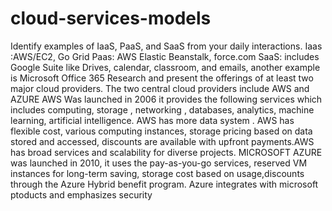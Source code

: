 # cloud-services-models    
Identify examples of IaaS, PaaS, and SaaS from your daily interactions. Iaas :AWS/EC2, Go Grid
Paas: AWS Elastic Beanstalk, force.com
SaaS: includes Google Suite like Drives, calendar, classroom, and emails, another example is Microsoft Office 365
Research and present the offerings of at least two major cloud providers.
The two central cloud providers include AWS and AZURE
AWS Was launched in 2006 it provides the following services which includes computing, storage , networking , databases, analytics, machine learning, artificial intelligence. AWS has more data system . AWS has flexible cost, various computing instances, storage pricing based on data stored and accessed, discounts are available with upfront payments.AWS has broad services and scalability for diverse projects.
MICROSOFT AZURE was launched in 2010, it uses the pay-as-you-go services, reserved VM instances for long-term saving, storage cost based on usage,discounts through the Azure Hybrid benefit program. Azure integrates with microsoft ptoducts and emphasizes security
